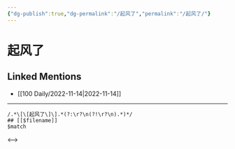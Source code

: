 ```yaml
---
{"dg-publish":true,"dg-permalink":"/起风了","permalink":"/起风了/"}
---
```


# 起风了

## Linked Mentions
- [[100 Daily/2022-11-14\|2022-11-14]]


---

```expander
/.*\[\[起风了\]\].*(?:\r?\n(?!\r?\n).*)*/
## [[$filename]]
$match
```

<-->
